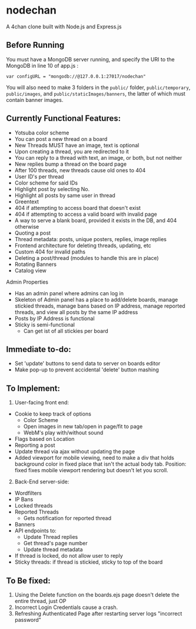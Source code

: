 # nodechan
A 4chan clone built with Node.js and Express.js

## Before Running
You must have a MongoDB server running, and specify the URI 
to the MongoDB in line 10 of app.js :

`var configURL = "mongodb://@127.0.0.1:27017/nodechan"`

You will also need to make 3 folders in the `public/` folder, `public/temporary`, `public/images`, and `public/staticImages/banners`, the latter of which must contain banner images.


## Currently Functional Features:

+ Yotsuba color scheme
+ You can post a new thread on a board
+ New Threads MUST have an image, text is optional
+ Upon creating a thread, you are redirected to it
+ You can reply to a thread with text, an image, or both, but not neither
+ New replies bump a thread on the board page
+ After 100 threads, new threads cause old ones to 404
+ User ID's per thread
+ Color scheme for said IDs
+ Highlight post by selecting No.
+ Highlight all posts by same user in thread
+ Greentext
+ 404 if attempting to access board that doesn't exist
+ 404 if attempting to access a valid board with invalid page
+ A way to serve a blank board, provided it exists in the DB, and 404 otherwise
+ Quoting a post
+ Thread metadata: posts, unique posters, replies, image replies 
+ Frontend architecture for deleting threads, updating, etc
+ Custom 404 for invalid paths
+ Deleting a post/thread (modules to handle this are in place)
+ Rotating Banners
+ Catalog view

Admin Properties
+ Has an admin panel where admins can log in
+ Skeleton of Admin panel has a place to add/delete boards, manage stickied threads, manage bans based on IP address, manage reported threads, and view all posts by the same IP address
+ Posts by IP Address is functional
+ Sticky is semi-functional
    + Can get ist of all stickies per board

## Immediate to-do:
+ Set 'update' buttons to send data to server on boards editor
+ Make pop-up to prevent accidental 'delete' button mashing

## To Implement:
1. User-facing front end:
+ Cookie to keep track of options
    + Color Scheme
    + Open images in new tab/open in page/fit to page
    + WebM's play with/without sound
+ Flags based on Location
+ Reporting a post 
+ Update thread via ajax without updating the page
+ Added viewport for mobile viewing, need to make a div that holds background color in fixed place that isn't the actual body tab. Position: fixed fixes mobile viewport rendering but doesn't let you scroll.


2. Back-End server-side:
+ Wordfilters
+ IP Bans
+ Locked threads        
+ Reported Threads
    + Gets notification for reported thread
+ Banners
+ API endpoints to:
    + Update Thread replies
    + Get thread's page number
    + Update thread metadata
+ If thread is locked, do not allow user to reply
+ Sticky threads: if thread is stickied, sticky to top of the board

## To Be fixed:
1. Using the Delete function on the boards.ejs page doesn't delete the entire thread, just OP
2. Incorrect Login Credentials cause a crash.
3. Refreshing Authenticated Page after restarting server logs "incorrect password"

